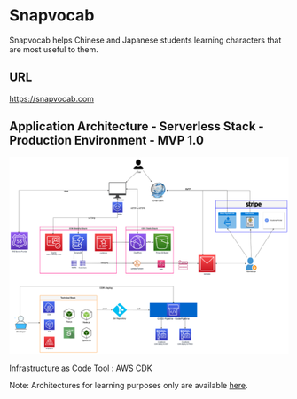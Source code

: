 # Snapvocab
Snapvocab helps Chinese and Japanese students learning characters that are most useful to them.

## URL
https://snapvocab.com

## Application Architecture - Serverless Stack - Production Environment - MVP 1.0
![application_architecture](/misc/application_architecture_serverless.png)

Infrastructure as Code Tool : AWS CDK

Note: Architectures for learning purposes only are available [here](https://github.com/thecloudprofessional/learnusefulwords).

